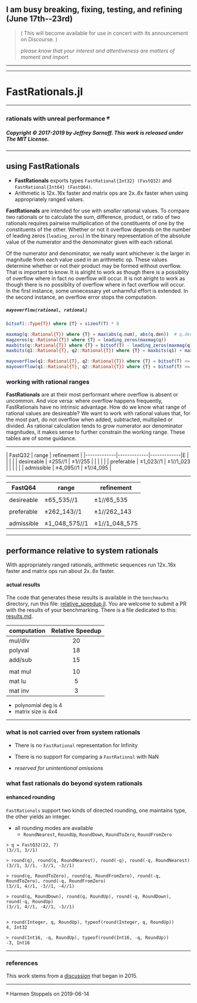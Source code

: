 ##  __I am busy breaking, fixing, testing, and refining (June 17th--23rd)__

>  (  This will become available for use in concert with its announcement on Discourse.  )
>
> _please know that your interest and attentiveness are matters of moment and import_    

----
----

# FastRationals.jl

----

### rationals with unreal performance <sup>[𝓪](#source)</sup>

##### Copyright © 2017-2019 by Jeffrey Sarnoff. This work is released under The MIT License.
----

## using FastRationals

- __FastRationals__ exports types `FastRational{Int32} (FastQ32)` and `FastRational{Int64} (FastQ64)`.
- Arithmetic is 12x..16x faster and matrix ops are 2x..6x faster when using appropriately ranged values.


__FastRationals__ are intended for use with _smaller_ rational values.  To compare two rationals or to calculate the sum, difference, product, or ratio of two rationals requires pairwise multiplication of the constituents of one by the constituents of the other.  Whether or not it overflow depends on the number of leading zeros (`leading_zeros`) in the binary representation of the absolute value of the numerator and the denominator given with each rational.  

Of the numerator and denominator, we really want whichever is the larger in magnitude from each value used in an arithmetic op. These values determine whether or not their product may be formed without overflow. That is important to know. It is alright to work as though there is a possiblity of overflow where in fact no overflow will occur.  It is not alright to work as though there is no possiblity of overflow where in fact overflow will occur.  In the first instance, some unnecessary yet unharmful effort is extended.  In the second instance, an overflow error stops the computation.

##### `mayoverflow(rational, rational)`

```julia
bitsof(::Type{T}) where {T} = sizeof(T) * 8

maxmag(q::Rational{T}) where {T} = max(abs(q.num), abs(q.den))  # q.den != typemin(T)
magzeros(q::Rational{T}) where {T} = leading_zeros(maxmag(q))
maxbits(q::Rational{T}) where {T} = bitsof(T) - leading_zeros(maxmag(q))
maxbits(q1::Rational{T}, q2::Rational{T}) where {T} = maxbits(q1) + maxbits(q2)

mayoverflow(q1::Rational{T}, q2::Rational{T}) where {T} = bitsof(T) <= maxbits(q1, q2)
mayoverflow(q1::Rational{T}, q2::Rational{T}) where {T} = bitsof(T) >= magzeros(q1) + magzeros(q2)
```

### working with rational ranges

__FastRationals__ are at their most performant where overflow is absent or uncommon.  And vice versa: where overflow happens frequently, FastRationals have no intrinsic advantage.  How do we know what range of rational values are desireable?  We want to work with rational values that, for the most part, do not overflow when added, subtracted, multiplied or divided.  As rational calculation tends to grow numerator aor denominator magnitudes, it makes sense to further constrain the working range.  These tables are of some guidance. 

----

|   FastQ32   |  range      | refinement  |
|-------------|-------------|-------------|E
|             |             |             |
| desireable  |    ±255//1  |  ±1//255    |
|             |             |             |
| preferable  |  ±1_023//1  |  ±1//1_023  |
|             |             |             |
| admissible  | ±4_095//1   |  ±1//4_095  |

----

|   FastQ64   |  range         | refinement     |
|-------------|----------------|----------------|
|             |                |                |
| desireable  |    ±65_535//1  |  ±1//65_535    |
|             |                |                |
| preferable  |  ±262_143//1   |  ±1//262_143   |
|             |                |                |
| admissible  | ±1_048_575//1  | ±1//1_048_575  |


----

## performance relative to system rationals


With appropriately ranged rationals, arithmetic sequences run 12x..16x faster and matrix ops run about 2x..6x faster.

#### actual results

The code that generates these results is available in the `benchmarks` directory, run this file:
[relative_speedup.jl](https://github.com/JeffreySarnoff/FastRationals.jl/blob/master/benchmarks/relative_speedup.jl).
You are welcome to submit a PR with the results of your benchmarking.  There is a file dedicated to this:
[results.md](https://github.com/JeffreySarnoff/FastRationals.jl/blob/master/benchmarks/results.md).


|    computation          |  Relative Speedup |
|:------------------------|:-----------------:|
|      mul/div            |       20          |
|      polyval            |       18          |
|      add/sub            |       15          |
|                         |                   |
|      mat mul            |       10          |
|      mat lu             |        5          |
|      mat inv            |        3          |

- polynomial deg is 4
- matrix size is 4x4
----

### what is not carried over from system rationals 

- There is no `FastRational` representation for Infinity
- There is no support for comparing a `FastRational` with NaN

- _reserved for unintentional omissions_

### what fast rationals do beyond system rationals

#### enhanced rounding

`FastRationals` support two kinds of directed rounding, one maintains type, the other yields an integer.
- all rounding modes are available
    - `RoundNearest`, `RoundUp`, `RoundDown`, `RoundToZero`, `RoundFromZero`
```
> q = FastQ32(22, 7)
(3//1, 3//1)

> round(q), round(q, RoundNearest), round(-q), round(-q, RoundNearest)
(3//1, 3//1, -3//1, -3//1)

> round(q, RoundToZero), round(q, RoundFromZero), round(-q, RoundToZero), round(-q, RoundFromZero)
(3//1, 4//1, -3//1, -4//1)

> round(q, RoundDown), round(q, RoundUp), round(-q, RoundDown), round(-q, RoundUp)
(3//1, 4//1, -4//1, -3//1)


> round(Integer, q, RoundUp), typeof(round(Integer, q, RoundUp))
4, Int32

> round(Int16, -q, RoundUp), typeof(round(Int16, -q, RoundUp))
-3, Int16
```

----

### references

This work stems from a [discussion](https://github.com/JuliaLang/julia/issues/11522) that began in 2015.

----

<sup><a name="source">[𝓪](#attribution)</a></sup> Harmen Stoppels on 2019-06-14

